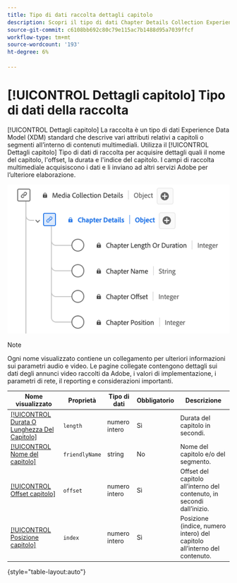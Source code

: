 ```yaml
---
title: Tipo di dati raccolta dettagli capitolo
description: Scopri il tipo di dati Chapter Details Collection Experience Data Model (XDM).
source-git-commit: c6108bb692c80c79e115ac7b1488d95a7039ffcf
workflow-type: tm+mt
source-wordcount: '193'
ht-degree: 6%

---
```


# [!UICONTROL Dettagli capitolo] Tipo di dati della raccolta

[!UICONTROL Dettagli capitolo] La raccolta è un tipo di dati Experience Data Model (XDM) standard che descrive vari attributi relativi a capitoli o segmenti all’interno di contenuti multimediali. Utilizza il [!UICONTROL Dettagli capitolo] Tipo di dati di raccolta per acquisire dettagli quali il nome del capitolo, l&#39;offset, la durata e l&#39;indice del capitolo. I campi di raccolta multimediale acquisiscono i dati e li inviano ad altri servizi Adobe per l’ulteriore elaborazione.

![Diagramma del tipo di dati Raccolta dettagli capitolo.](../images/data-types/chapter-details-collection.png)

>[!NOTE]
>
>Ogni nome visualizzato contiene un collegamento per ulteriori informazioni sui parametri audio e video. Le pagine collegate contengono dettagli sui dati degli annunci video raccolti da Adobe, i valori di implementazione, i parametri di rete, il reporting e considerazioni importanti.

| Nome visualizzato | Proprietà | Tipo di dati | Obbligatorio | Descrizione |
|-------------------------------------------------------------------------------------------------------------------------------------------------------------------------|---------------|-----------|----------|---------------------------------------------------|
| [[!UICONTROL Durata O Lunghezza Del Capitolo]](https://experienceleague.adobe.com/docs/media-analytics/using/implementation/variables/chapter-parameters.html#chapter-length) | `length` | numero intero | Sì | Durata del capitolo in secondi. |
| [[!UICONTROL Nome del capitolo]](https://experienceleague.adobe.com/docs/media-analytics/using/implementation/variables/chapter-parameters.html#chapter-name) | `friendlyName` | string | No | Nome del capitolo e/o del segmento. |
| [[!UICONTROL Offset capitolo]](https://experienceleague.adobe.com/docs/media-analytics/using/implementation/variables/chapter-parameters.html#chapter-offset) | `offset` | numero intero | Sì | Offset del capitolo all’interno del contenuto, in secondi dall’inizio. |
| [[!UICONTROL Posizione capitolo]](https://experienceleague.adobe.com/docs/media-analytics/using/implementation/variables/chapter-parameters.html#chapter-position) | `index` | numero intero | Sì | Posizione (indice, numero intero) del capitolo all’interno del contenuto. |

{style="table-layout:auto"}
